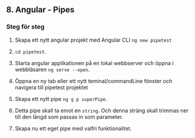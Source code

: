 ##  8. Angular - Pipes
					         
### Steg för steg

1. Skapa ett nytt angular projekt med Angular CLI ```ng new pipetest```

1. ```cd pipetest```.

1. Starta angular applikationen på en lokal webbserver och öppna i webbläsaren ```ng serve --open```.

1. Öppna en ny tab eller ett nytt teminal/commandLine fönster och navigera till pipetest projektet

1. Skapa ett nytt pipe ```ng g p superPipe```.

1. Detta pipe skall ta emot en ```string```. Och denna sträng skall trimmas ner till den längd som passas in som parameter.

1. Skapa nu ett eget pipe med valfri funktionalitet.
